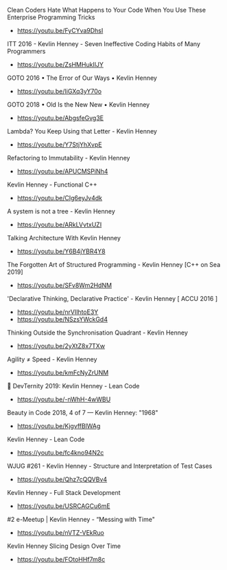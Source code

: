 Clean Coders Hate What Happens to Your Code When You Use These Enterprise Programming Tricks
* https://youtu.be/FyCYva9DhsI

ITT 2016 - Kevlin Henney - Seven Ineffective Coding Habits of Many Programmers
* https://youtu.be/ZsHMHukIlJY

GOTO 2016 • The Error of Our Ways • Kevlin Henney
* https://youtu.be/IiGXq3yY70o

GOTO 2018 • Old Is the New New • Kevlin Henney
* https://youtu.be/AbgsfeGvg3E

Lambda? You Keep Using that Letter - Kevlin Henney
* https://youtu.be/Y7StjYhXvpE

Refactoring to Immutability - Kevlin Henney
* https://youtu.be/APUCMSPiNh4

Kevlin Henney - Functional C++
* https://youtu.be/CIg6eyJv4dk

A system is not a tree - Kevlin Henney
* https://youtu.be/ARkLVvtxUZI

Talking Architecture With Kevlin Henney
* https://youtu.be/Y6B4jYBR4Y8

The Forgotten Art of Structured Programming - Kevlin Henney [C++ on Sea 2019]
* https://youtu.be/SFv8Wm2HdNM

'Declarative Thinking, Declarative Practice' - Kevlin Henney [ ACCU 2016 ]
* https://youtu.be/nrVIlhtoE3Y
* https://youtu.be/NSzsYWckGd4

Thinking Outside the Synchronisation Quadrant - Kevlin Henney
* https://youtu.be/2yXtZ8x7TXw

Agility ≠ Speed - Kevlin Henney
* https://youtu.be/kmFcNyZrUNM

🚀 DevTernity 2019: Kevlin Henney - Lean Code
* https://youtu.be/-nWhH-4wWBU

Beauty in Code 2018, 4 of 7 — Kevlin Henney: "1968"
* https://youtu.be/KjgvffBlWAg

Kevlin Henney - Lean Code
* https://youtu.be/fc4kno94N2c

WJUG #261 - Kevlin Henney - Structure and Interpretation of Test Cases
* https://youtu.be/Qhz7cQQVBv4

Kevlin Henney - Full Stack Development
* https://youtu.be/USRCAGCu6mE

#2 e-Meetup | Kevlin Henney - “Messing with Time"
* https://youtu.be/nVTZ-VEkRuo

Kevlin Henney Slicing Design Over Time
* https://youtu.be/FOtoHHf7m8c

